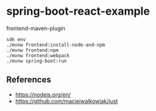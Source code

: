 # spring-boot-react-example
frontend-maven-plugin

```
sdk env
./mvnw frontend:install-node-and-npm
./mvnw frontend:npm
./mvnw frontend:webpack
./mvnw spring-boot:run
```

## References

- https://nodejs.org/en/
- https://github.com/maciejwalkowiak/just
